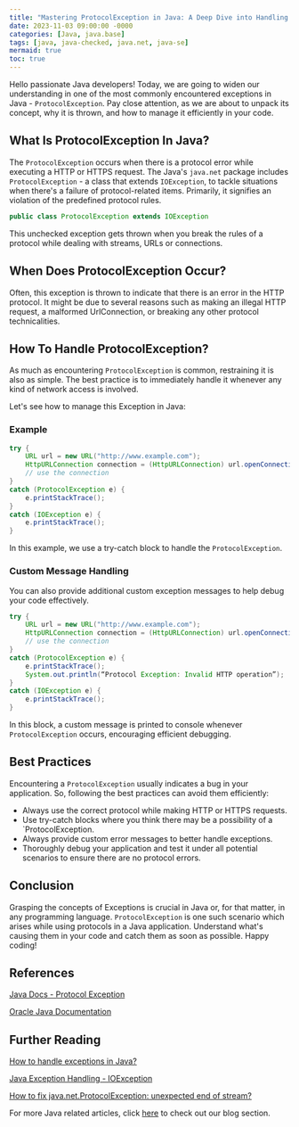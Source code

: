 ```yaml
---
title: "Mastering ProtocolException in Java: A Deep Dive into Handling Common Exceptions in Java"
date: 2023-11-03 09:00:00 -0000
categories: [Java, java.base]
tags: [java, java-checked, java.net, java-se]
mermaid: true
toc: true
---
```



Hello passionate Java developers! Today, we are going to widen our understanding in one of the most commonly encountered exceptions in Java - `ProtocolException`. Pay close attention, as we are about to unpack its concept, why it is thrown, and how to manage it efficiently in your code. 

## What Is ProtocolException In Java?

The `ProtocolException` occurs when there is a protocol error while executing a HTTP or HTTPS request. The Java's `java.net` package includes `ProtocolException` - a class that extends `IOException`, to tackle situations when there's a failure of protocol-related items. Primarily, it signifies an violation of the predefined protocol rules.

```java
public class ProtocolException extends IOException
```

This unchecked exception gets thrown when you break the rules of a protocol while dealing with streams, URLs or connections.

## When Does ProtocolException Occur?

Often, this exception is thrown to indicate that there is an error in the HTTP protocol. It might be due to several reasons such as making an illegal HTTP request, a malformed UrlConnection, or breaking any other protocol technicalities.

## How To Handle ProtocolException?

As much as encountering `ProtocolException` is common, restraining it is also as simple. The best practice is to immediately handle it whenever any kind of network access is involved. 

Let's see how to manage this Exception in Java:

### Example

```java
try {
    URL url = new URL("http://www.example.com");
    HttpURLConnection connection = (HttpURLConnection) url.openConnection();
    // use the connection
}
catch (ProtocolException e) {
    e.printStackTrace();
}
catch (IOException e) {
    e.printStackTrace();
}
```
In this example, we use a try-catch block to handle the `ProtocolException`. 

### Custom Message Handling

You can also provide additional custom exception messages to help debug your code effectively.

```java
try {
    URL url = new URL("http://www.example.com");
    HttpURLConnection connection = (HttpURLConnection) url.openConnection();
    // use the connection
}
catch (ProtocolException e) {
    e.printStackTrace();
    System.out.println(“Protocol Exception: Invalid HTTP operation”);
}
catch (IOException e) {
    e.printStackTrace();
}
```
In this block, a custom message is printed to console whenever `ProtocolException` occurs, encouraging efficient debugging.

## Best Practices

Encountering a `ProtocolException` usually indicates a bug in your application. So, following the best practices can avoid them efficiently:

- Always use the correct protocol while making HTTP or HTTPS requests.
- Use try-catch blocks where you think there may be a possibility of a `ProtocolException.
- Always provide custom error messages to better handle exceptions.
- Thoroughly debug your application and test it under all potential scenarios to ensure there are no protocol errors.

## Conclusion
 
Grasping the concepts of Exceptions is crucial in Java or, for that matter, in any programming language. `ProtocolException` is one such scenario which arises while using protocols in a Java application. Understand what's causing them in your code and catch them as soon as possible. Happy coding!

## References 

[Java Docs - Protocol Exception](https://docs.oracle.com/javase/7/docs/api/java/net/ProtocolException.html)

[Oracle Java Documentation](https://docs.oracle.com/en/java/)

## Further Reading

[How to handle exceptions in Java?](https://www.geeksforgeeks.org/exceptions-in-java/)

[Java Exception Handling - IOException](https://beginnersbook.com/2013/04/java-ioexception/)

[How to fix java.net.ProtocolException: unexpected end of stream?](https://stackoverflow.com/questions/38354784/how-to-fix-java-net-protocolexception-unexpected-end-of-stream)

For more Java related articles, click [here](https://your-tech-blog-url.com/java-blog) to check out our blog section.
